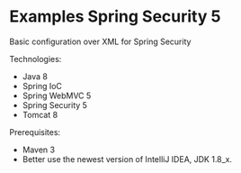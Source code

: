 # Examples Spring Security 5

Basic configuration over XML for Spring Security

Technologies:
- Java 8
- Spring IoC
- Spring WebMVC 5
- Spring Security 5
- Tomcat 8

Prerequisites:
- Maven 3
- Better use the newest version of IntelliJ IDEA, JDK 1.8_x.